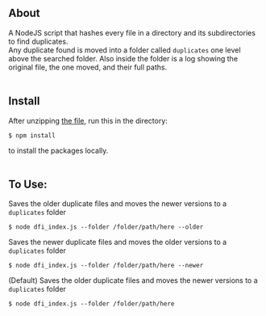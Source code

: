 ## About

A NodeJS script that hashes every file in a directory and its subdirectories to find duplicates. <br>
Any duplicate found is moved into a folder called `duplicates` one level above the searched folder. Also inside the folder is a log showing the original file, the one moved, and their full paths.
<br><br>

## Install

After unzipping [the file](data/DuplicateFileIndexer.zip), run this in the directory:

`$ npm install`

to install the packages locally.
<br><br>


## To Use:

Saves the older duplicate files and moves the newer versions to a `duplicates` folder
```
$ node dfi_index.js --folder /folder/path/here --older
```

Saves the newer duplicate files and moves the older versions to a `duplicates` folder
```
$ node dfi_index.js --folder /folder/path/here --newer
```

(Default) Saves the older duplicate files and moves the newer versions to a `duplicates` folder
```
$ node dfi_index.js --folder /folder/path/here
```
